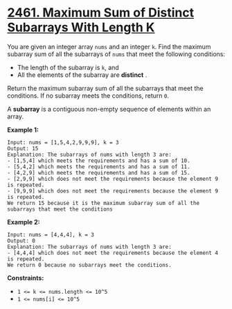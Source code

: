 # [2461. Maximum Sum of Distinct Subarrays With Length K](https://leetcode.com/problems/maximum-sum-of-distinct-subarrays-with-length-k/description/?envType=daily-question&envId=2024-11-19)

You are given an integer array `nums` and an integer `k`. Find the maximum subarray sum of all the subarrays of `nums` that meet the following conditions:

- The length of the subarray is `k`, and
- All the elements of the subarray are **distinct** .

Return the maximum subarray sum of all the subarrays that meet the conditions. If no subarray meets the conditions, return `0`.

A **subarray** is a contiguous non-empty sequence of elements within an array.

**Example 1:**

```
Input: nums = [1,5,4,2,9,9,9], k = 3
Output: 15
Explanation: The subarrays of nums with length 3 are:
- [1,5,4] which meets the requirements and has a sum of 10.
- [5,4,2] which meets the requirements and has a sum of 11.
- [4,2,9] which meets the requirements and has a sum of 15.
- [2,9,9] which does not meet the requirements because the element 9 is repeated.
- [9,9,9] which does not meet the requirements because the element 9 is repeated.
We return 15 because it is the maximum subarray sum of all the subarrays that meet the conditions
```

**Example 2:**

```
Input: nums = [4,4,4], k = 3
Output: 0
Explanation: The subarrays of nums with length 3 are:
- [4,4,4] which does not meet the requirements because the element 4 is repeated.
We return 0 because no subarrays meet the conditions.
```

**Constraints:**

- `1 <= k <= nums.length <= 10^5`
- `1 <= nums[i] <= 10^5`
